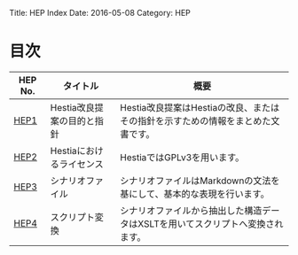 Title: HEP Index
Date: 2016-05-08
Category: HEP

# 目次

HEP No. | タイトル | 概要
--------|--------|------
[HEP1] | Hestia改良提案の目的と指針 | Hestia改良提案はHestiaの改良、またはその指針を示すための情報をまとめた文書です。
[HEP2] | Hestiaにおけるライセンス | HestiaではGPLv3を用います。
[HEP3] | シナリオファイル | シナリオファイルはMarkdownの文法を基にして、基本的な表現を行います。
[HEP4] | スクリプト変換 | シナリオファイルから抽出した構造データはXSLTを用いてスクリプトへ変換されます。


[HEP1]: /hep1.html
[HEP2]: /hep2.html
[HEP3]: /hep3.html
[HEP4]: /hep4.html

